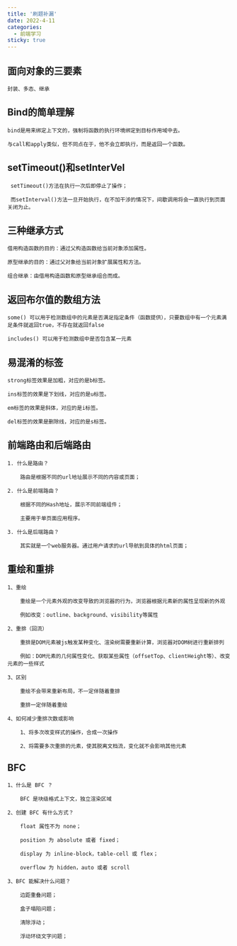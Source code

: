 ```yaml
---
title: '刷题补漏'
date: 2022-4-11
categories:
  - 前端学习
sticky: true
---
```


## 面向对象的三要素

    封装、多态、继承


## Bind的简单理解

    bind是用来绑定上下文的，强制将函数的执行环境绑定到目标作用域中去。
    
    与call和apply类似，但不同点在于，他不会立即执行，而是返回一个函数。

## setTimeout()和setInterVel

     setTimeout()方法在执行一次后即停止了操作；
     
     而setInterval()方法一旦开始执行，在不加干涉的情况下，间歇调用将会一直执行到页面关闭为止。

## 三种继承方式

    借用构造函数的目的：通过父构造函数给当前对象添加属性。
    
    原型继承的目的：通过父对象给当前对象扩展属性和方法。
    
    组合继承：由借用构造函数和原型继承组合而成。


## 返回布尔值的数组方法

    some() 可以用于检测数组中的元素是否满足指定条件（函数提供），只要数组中有一个元素满足条件就返回true，不存在就返回false

    includes() 可以用于检测数组中是否包含某一元素

## 易混淆的标签

    strong标签效果是加粗，对应的是b标签。

    ins标签的效果是下划线，对应的是u标签。

    em标签的效果是斜体，对应的是i标签。

    del标签的效果是删除线，对应的是s标签。

## 前端路由和后端路由

    1. 什么是路由？
    
        路由是根据不同的url地址展示不同的内容或页面；

    2. 什么是前端路由？

        根据不同的Hash地址，展示不同前端组件；

        主要用于单页面应用程序。

    3. 什么是后端路由？

        其实就是一个web服务器。通过用户请求的url导航到具体的html页面；

## 重绘和重排

    1、重绘

        重绘是一个元素外观的改变导致的浏览器的行为，浏览器根据元素新的属性呈现新的外观

        例如改变：outline、background、visibility等属性

    2、重排（回流）

        重排是DOM元素被js触发某种变化、渲染树需要重新计算，浏览器对DOM树进行重新排列

        例如：DOM元素的几何属性变化、获取某些属性（offsetTop、clientHeight等）、改变元素的一些样式

    3、区别
    
        重绘不会带来重新布局，不一定伴随着重排

        重排一定伴随着重绘

    4、如何减少重排次数或影响

        1、将多次改变样式的操作，合成一次操作

        2、将需要多次重排的元素，使其脱离文档流，变化就不会影响其他元素

## BFC

    1、什么是 BFC ？

        BFC 是块级格式上下文，独立渲染区域

    2、创建 BFC 有什么方式？

        float 属性不为 none；

        position 为 absolute 或者 fixed；

        display 为 inline-block，table-cell 或 flex；

        overflow 为 hidden，auto 或者 scroll

    3、BFC 能解决什么问题？

        边距重叠问题；

        盒子塌陷问题；

        清除浮动；

        浮动环绕文字问题；